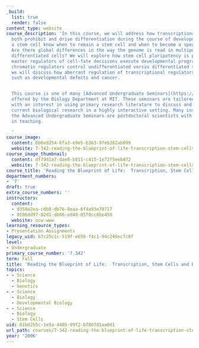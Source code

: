 ```yaml
---
_build:
  list: true
  render: false
content_type: website
course_description: 'In this course, we will address how transcriptional regulators
  both prohibit and drive differentiation during the course of development. How does
  a stem cell know when to remain a stem cell and when to become a specific cell type?
  Are there global differences in the way the genome is read in multipotent and terminally
  differentiated cells? We will explore how stem cell pluripotency is preserved, how
  master regulators of cell-fate decisions execute developmental programs, and how
  chromatin regulators control undifferentiated versus differentiated states. Additionally,
  we will discuss how aberrant regulation of transcriptional regulators produces disorders
  such as developmental defects and cancer.


  This course is one of many [Advanced Undergraduate Seminars](https://biology.mit.edu/undergraduate/course_listings/advanced_undergraduate_seminars)
  offered by the Biology Department at MIT. These seminars are tailored for students
  with an interest in using primary research literature to discuss and learn about
  current biological research in a highly interactive setting. Many instructors of
  the Advanced Undergraduate Seminars are postdoctoral scientists with a strong interest
  in teaching.

  '
course_image:
  content: 6b6e0254-6fa3-e9e5-b363-97eb382ab099
  website: 7-342-reading-the-blueprint-of-life-transcription-stem-cells-and-differentiation-fall-2006
course_image_thumbnail:
  content: df79d1a7-dae0-b811-c415-1e72f5eebd72
  website: 7-342-reading-the-blueprint-of-life-transcription-stem-cells-and-differentiation-fall-2006
course_title: 'Reading the Blueprint of Life:  Transcription, Stem Cells and Differentiation'
department_numbers:
- '7'
draft: true
extra_course_numbers: ''
instructors:
  content:
  - d358a2ea-cdb8-db76-8eaa-6f4a93e70717
  - 0106dd97-82d1-db66-ed40-05f0cc8be450
  website: ocw-www
learning_resource_types:
- Presentation Assignments
legacy_uid: b7c25c1c-519f-e650-f4c1-94c246ec7c8f
level:
- Undergraduate
primary_course_number: '7.342'
term: Fall
title: 'Reading the Blueprint of Life:  Transcription, Stem Cells and Differentiation'
topics:
- - Science
  - Biology
  - Genetics
- - Science
  - Biology
  - Developmental Biology
- - Science
  - Biology
  - Stem Cells
uid: 01bd2b5c-1e9a-4405-99f2-b7807d1aa0d1
url_path: courses/7-342-reading-the-blueprint-of-life-transcription-stem-cells-and-differentiation-fall-2006
year: '2006'
---
```

